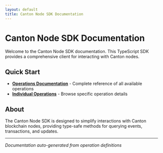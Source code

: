 ```yaml
---
layout: default
title: Canton Node SDK Documentation
---
```


# Canton Node SDK Documentation

Welcome to the Canton Node SDK documentation. This TypeScript SDK provides a comprehensive client for interacting with Canton nodes.

## Quick Start

- **[Operations Documentation](/operations/)** - Complete reference of all available operations
- **[Individual Operations](/operations/)** - Browse specific operation details

## About

The Canton Node SDK is designed to simplify interactions with Canton blockchain nodes, providing type-safe methods for querying events, transactions, and updates.

---

_Documentation auto-generated from operation definitions_
